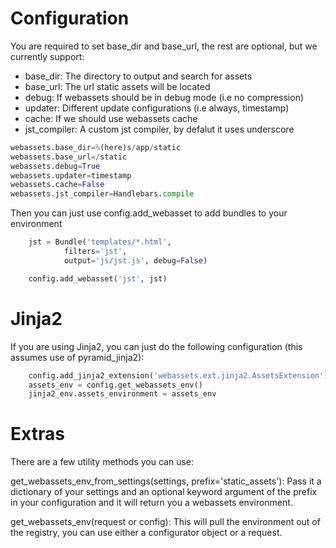 Configuration
====================
You are required to set base_dir and base_url, the rest are optional,
but we currently support:

 * base_dir: The directory to output and search for assets
 * base_url: The url static assets will be located
 * debug: If webassets should be in debug mode (i.e no compression)
 * updater: Different update configurations (i.e always, timestamp)
 * cache: If we should use webassets cache
 * jst_compiler: A custom jst compiler, by defalut it uses underscore

``` python
webassets.base_dir=%(here)s/app/static
webassets.base_url=/static
webassets.debug=True
webassets.updater=timestamp
webassets.cache=False
webassets.jst_compiler=Handlebars.compile
 ```

Then you can just use config.add_webasset to add bundles to your environment

``` python
    jst = Bundle('templates/*.html',
            filters='jst',
            output='js/jst.js', debug=False)

    config.add_webasset('jst', jst)
 ```

Jinja2
====================
If you are using Jinja2, you can just do the following configuration (this assumes use of pyramid_jinja2):

``` python
    config.add_jinja2_extension('webassets.ext.jinja2.AssetsExtension')
    assets_env = config.get_webassets_env()
    jinja2_env.assets_environment = assets_env
 ```

Extras
====================
There are a few utility methods you can use:

get_webassets_env_from_settings(settings, prefix='static_assets'): Pass it a dictionary of your settings and an
optional keyword argument of the prefix in your configuration and it will return you a webassets environment.

get_webassets_env(request or config): This will pull the environment out of the registry, you can use either
a configurator object or a request.
